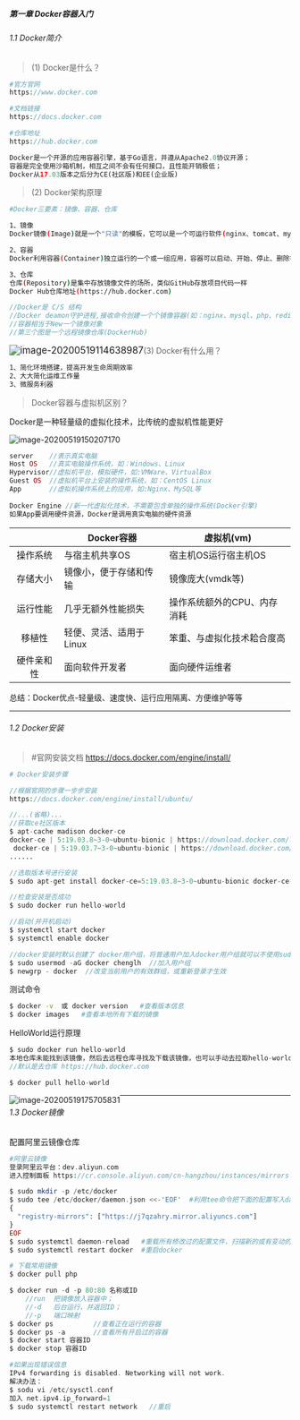 

##### 第一章 Docker容器入门

###### 1.1 Docker简介

> (1) Docker是什么？

```php
#官方官网
https://www.docker.com

#文档链接
https://docs.docker.com

#仓库地址
https://hub.docker.com

Docker是一个开源的应用容器引擎，基于Go语言，并遵从Apache2.0协议开源；
容器是完全使用沙箱机制，相互之间不会有任何接口，且性能开销极低；
Docker从17.03版本之后分为CE(社区版)和EE(企业版)
```

> (2) Docker架构原理

```bash
#Docker三要素：镜像、容器、仓库

1、镜像
Docker镜像(Image)就是一个"只读"的模板，它可以是一个可运行软件(nginx、tomcat、mysql等)，也可以是一个系统(centos)。一个镜像可以用创建多个Docker容器(如：一个类可以创建多个对象)

2、容器
Docker利用容器(Container)独立运行的一个或一组应用，容器可以启动、开始、停止、删除等；每个容器都是相互隔离的、保证安全的平台

3、仓库
仓库(Repository)是集中存放镜像文件的场所，类似GitHub存放项目代码一样
Docker Hub仓库地址(https://hub.docker.com)
```

~~~php
//Docker是 C/S 结构
//Docker deamon守护进程,接收命令创建一个个镜像容器(如：nginx、mysql、php、redis等)
//容器相当于New一个镜像对象
//第三个图是一个远程镜像仓库(DockerHub)
~~~

<img src="H:\笔记本\Docker.assets\image-20200519114638987.png" alt="image-20200519114638987" style="zoom:120%;float:left;" />

> (3) Docker有什么用？

~~~bash
1、简化环境搭建，提高开发生命周期效率
2、大大简化运维工作量
3、微服务利器
~~~

> Docker容器与虚拟机区别？

Docker是一种轻量级的虚拟化技术，比传统的虚拟机性能更好

![image-20200519150207170](H:\笔记本\Docker.assets\image-20200519150207170.png)

```php
server    //表示真实电脑
Host OS   //真实电脑操作系统，如：Windows、Linux
Hypervisor//虚拟机平台，模拟硬件，如:VMWare、VirtualBox
Guest OS  //虚拟机平台上安装的操作系统，如：CentOS Linux
App		  //虚拟机操作系统上的应用，如:Nginx、MySQL等
    
Docker Engine //新一代虚拟化技术，不需要包含单独的操作系统(Docker引擎)
如果App要调用硬件资源，Docker是调用真实电脑的硬件资源
```

|            | Docker容器              | 虚拟机(vm)                  |
| :--------: | ----------------------- | --------------------------- |
|  操作系统  | 与宿主机共享OS          | 宿主机OS运行宿主机OS        |
|  存储大小  | 镜像小，便于存储和传输  | 镜像庞大(vmdk等)            |
|  运行性能  | 几乎无额外性能损失      | 操作系统额外的CPU、内存消耗 |
|   移植性   | 轻便、灵活、适用于Linux | 笨重、与虚拟化技术耠合度高  |
| 硬件亲和性 | 面向软件开发者          | 面向硬件运维者              |

总结：Docker优点-轻量级、速度快、运行应用隔离、方便维护等等



---

###### 1.2 Docker安装

> #官网安装文档
> https://docs.docker.com/engine/install/

```php
# Docker安装步骤

//根据官网的步骤一步步安装
https://docs.docker.com/engine/install/ubuntu/

//...(省略)...
//获取ce社区版本
$ apt-cache madison docker-ce
docker-ce | 5:19.03.8~3-0~ubuntu-bionic | https://download.docker.com/linux/ubuntu bionic/stable amd64 Packages
 docker-ce | 5:19.03.7~3-0~ubuntu-bionic | https://download.docker.com/linux/ubuntu bionic/stable amd64 Packages
......

//选取版本号进行安装
$ sudo apt-get install docker-ce=5:19.03.8~3-0~ubuntu-bionic docker-ce-cli=5:19.03.8~3-0~ubuntu-bionic containerd.io

//检查安装是否成功
$ sudo docker run hello-world

//启动(并开机启动)
$ systemctl start docker
$ systemctl enable docker

//docker安装时默认创建了 docker用户组，将普通用户加入docker用户组就可以不使用sudo来操作docker
$ sudo usermod -aG docker chenglh  //加入用户组
$ newgrp - docker  //改变当前用户的有效群组，或重新登录才生效
```

测试命令

~~~bash
$ docker -v  或 docker version   #查看版本信息
$ docker images   #查看本地所有下载的镜像
~~~

HelloWorld运行原理

```php
$ sudo docker run hello-world
本地仓库未能找到该镜像，然后去远程仓库寻找及下载该镜像，也可以手动去拉取hello-world镜向
//默认是去仓库 https://hub.docker.com

$ docker pull hello-world
```

<img src="H:\笔记本\Docker.assets\image-20200519175705831.png" alt="image-20200519175705831" style="float:left;" />

---

###### 1.3 Docker镜像

配置阿里云镜像仓库

```php
#阿里云镜像
登录阿里云平台：dev.aliyun.com
进入控制面板 https://cr.console.aliyun.com/cn-hangzhou/instances/mirrors

$ sudo mkdir -p /etc/docker
$ sudo tee /etc/docker/daemon.json <<-'EOF'  #利用tee命令把下面的配置写入daemon.json
{
  "registry-mirrors": ["https://j7qzahry.mirror.aliyuncs.com"]
}
EOF
$ sudo systemctl daemon-reload   #重载所有修改过的配置文件，扫描新的或有变动的单元
$ sudo systemctl restart docker  #重启docker
```

```php
# 下载常用镜像
$ docker pull php

$ docker run -d -p 80:80 名称或ID
    //run  把镜像放入容器中；
	//-d   后台运行，并返回ID；
	//-p   端口映射
$ docker ps          //查看正在运行的容器
$ docker ps -a       //查看所有开启过的容器
$ docker start 容器ID 
$ docker stop 容器ID
```

```php
#如果出现错误信息
IPv4 forwarding is disabled. Networking will not work.
解决办法：
$ sodu vi /etc/sysctl.conf
加入 net.ipv4.ip_forward=1
$ sudo systemctl restart network   //重启
```




